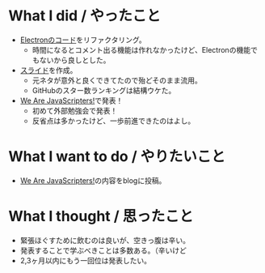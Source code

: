# What I did / やったこと
- [Electronのコード](https://github.com/yamap55/work/tree/master/20161207_electron/webview-timer)をリファクタリング。
  - 時間になるとコメント出る機能は作れなかったけど、Electronの機能でもないから良しとした。
- [スライド](https://github.com/yamap55/Slide/blob/master/20161226/electron.md)を作成。
  - 元ネタが意外と良くできてたので殆どそのまま流用。
  - GitHubのスター数ランキングは結構ウケた。
- [We Are JavaScripters!](https://wajs.connpass.com/event/46636/)で発表！
  - 初めて外部勉強会で発表！
  - 反省点は多かったけど、一歩前進できたのはよし。

# What I want to do / やりたいこと
- [We Are JavaScripters!](https://wajs.connpass.com/event/46636/)の内容をblogに投稿。

# What I thought / 思ったこと
- 緊張ほぐすために飲むのは良いが、空きっ腹は辛い。
- 発表することで学ぶべきことは多数ある。（辛いけど
- 2,3ヶ月以内にもう一回位は発表したい。
